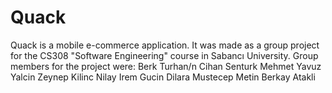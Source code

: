# Quack
Quack is a mobile e-commerce application. It was made as a group project for the CS308 "Software Engineering" course in Sabancı University.
Group members for the project were: 
Berk Turhan/n
Cihan Senturk
Mehmet Yavuz Yalcin
Zeynep Kilinc
Nilay Irem Gucin
Dilara Mustecep
Metin Berkay Atakli
